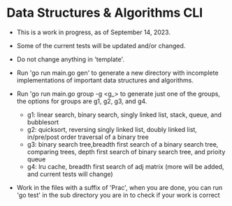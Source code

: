 # Data Structures & Algorithms CLI

- This is a work in progress, as of September 14, 2023.
- Some of the current tests will be updated and/or changed.
  
- Do not change anything in 'template'.
- Run 'go run main.go gen' to generate a new directory with incomplete implementations of important data structures and algorithms.
- Run 'go run main.go group -g <g_> to generate just one of the groups, the options for groups are g1, g2, g3, and g4.
    - g1: linear search, binary search, singly linked list, stack, queue, and bubblesort
    - g2: quicksort, reversing singly linked list, doubly linked list, in/pre/post order traversal of a binary tree
    - g3: binary search tree,breadth first search of a binary search tree, comparing trees, depth first search of binary search tree, and prioity queue
    - g4: lru cache, breadth first search of adj matrix (more will be added, and current tests will change)

- Work in the files with a suffix of 'Prac', when you are done, you can run 'go test' in the sub directory you are in to check if your work is correct


